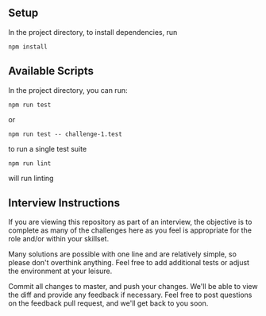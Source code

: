 ## Setup

In the project directory, to install dependencies, run

`npm install`

## Available Scripts

In the project directory, you can run:

`npm run test`

or

`npm run test -- challenge-1.test`

to run a single test suite

`npm run lint`

will run linting

## Interview Instructions

If you are viewing this repository as part of an interview, the objective is to complete as many of the challenges here as you feel is appropriate for the role and/or within your skillset.

Many solutions are possible with one line and are relatively simple, so please don't overthink anything. Feel free to add additional tests or adjust the environment at your leisure.

Commit all changes to master, and push your changes. We'll be able to view the diff and provide any feedback if necessary. Feel free to post questions on the feedback pull request, and we'll get back to you soon.

